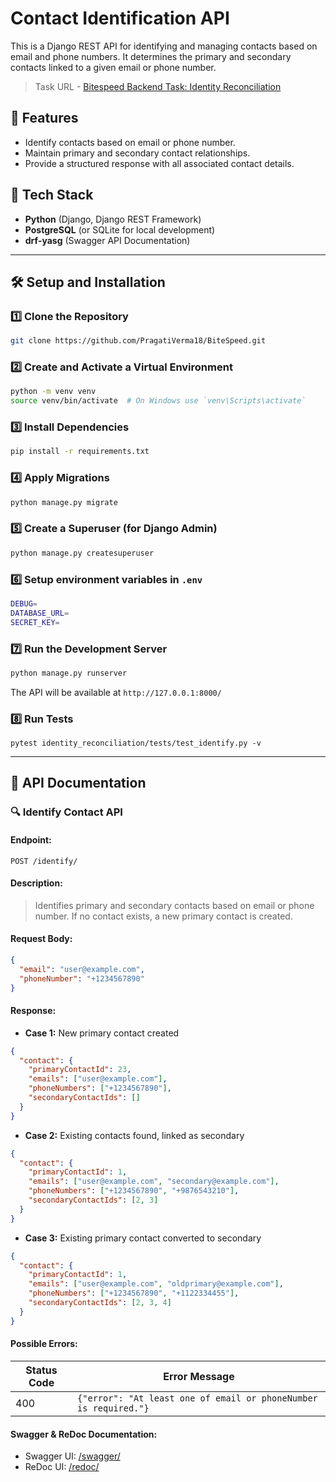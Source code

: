 # Contact Identification API

This is a Django REST API for identifying and managing contacts based on email and phone numbers. It determines the primary and secondary contacts linked to a given email or phone number.

> Task URL - [Bitespeed Backend Task: Identity Reconciliation](https://bitespeed.notion.site/Bitespeed-Backend-Task-Identity-Reconciliation-53392ab01fe149fab989422300423199)

## 🚀 Features

- Identify contacts based on email or phone number.
- Maintain primary and secondary contact relationships.
- Provide a structured response with all associated contact details.

## 📌 Tech Stack

- **Python** (Django, Django REST Framework)
- **PostgreSQL** (or SQLite for local development)
- **drf-yasg** (Swagger API Documentation)

---

## 🛠️ Setup and Installation

### 1️⃣ Clone the Repository

```sh
git clone https://github.com/PragatiVerma18/BiteSpeed.git
```

### 2️⃣ Create and Activate a Virtual Environment

```sh
python -m venv venv
source venv/bin/activate  # On Windows use `venv\Scripts\activate`
```

### 3️⃣ Install Dependencies

```sh
pip install -r requirements.txt
```

### 4️⃣ Apply Migrations

```sh
python manage.py migrate
```

### 5️⃣ Create a Superuser (for Django Admin)

```sh
python manage.py createsuperuser
```

### 6️⃣ Setup environment variables in `.env`

```sh
DEBUG=
DATABASE_URL=
SECRET_KEY=
```

### 7️⃣ Run the Development Server

```sh
python manage.py runserver
```

The API will be available at `http://127.0.0.1:8000/`

### 8️⃣ Run Tests

```
pytest identity_reconciliation/tests/test_identify.py -v
```

---

## 📖 API Documentation

### 🔍 Identify Contact API

#### **Endpoint:**

```
POST /identify/
```

#### **Description:**

> Identifies primary and secondary contacts based on email or phone number. If no contact exists, a new primary contact is created.

#### **Request Body:**

```json
{
  "email": "user@example.com",
  "phoneNumber": "+1234567890"
}
```

#### **Response:**

- **Case 1:** New primary contact created

```json
{
  "contact": {
    "primaryContactId": 23,
    "emails": ["user@example.com"],
    "phoneNumbers": ["+1234567890"],
    "secondaryContactIds": []
  }
}
```

- **Case 2:** Existing contacts found, linked as secondary

```json
{
  "contact": {
    "primaryContactId": 1,
    "emails": ["user@example.com", "secondary@example.com"],
    "phoneNumbers": ["+1234567890", "+9876543210"],
    "secondaryContactIds": [2, 3]
  }
}
```

- **Case 3:** Existing primary contact converted to secondary

```json
{
  "contact": {
    "primaryContactId": 1,
    "emails": ["user@example.com", "oldprimary@example.com"],
    "phoneNumbers": ["+1234567890", "+1122334455"],
    "secondaryContactIds": [2, 3, 4]
  }
}
```

#### **Possible Errors:**

| Status Code | Error Message                                                    |
| ----------- | ---------------------------------------------------------------- |
| 400         | `{"error": "At least one of email or phoneNumber is required."}` |

#### **Swagger & ReDoc Documentation:**

- Swagger UI: [/swagger/](https://bitespeed-m8on.onrender.com/swagger/)
- ReDoc UI: [/redoc/](https://bitespeed-m8on.onrender.com/)
